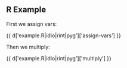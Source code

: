 ## R Example

First we assign vars:

{{ d['example.R|idio|rint|pyg']['assign-vars'] }}

Then we multiply:

{{ d['example.R|idio|rint|pyg']['multiply'] }}
